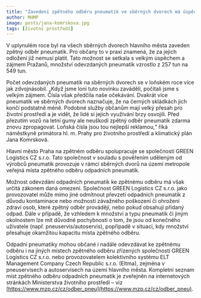 ```yaml
---
title: "Zavedení zpětného odběru pneumatik ve sběrných dvorech má úspěch"
author: MHMP
image: posts/jana-komrskova.jpg
tags: [životní prostředí]
---
```

 
V uplynulém roce byl na všech sběrných dvorech hlavního města zaveden zpětný odběr pneumatik. Pro občany to v praxi znamená, že za jejich odložení již nemusí platit. Tato možnost se setkala s velkým úspěchem a zájmem Pražanů, množství odevzdaných pneumatik vzrostlo z 257 tun na 549 tun.

Počet odevzdaných pneumatik na sběrných dvorech se v loňském roce více jak zdvojnásobil. „Když jsme loni tuto novinku zaváděli, počítali jsme s velkým zájmem. Čísla však předčila naše očekávání. Dvakrát více pneumatik ve sběrných dvorech naznačuje, že na černých skládkách jich končí podstatně méně. Podobné služby občanům mají velký přesah pro životní prostředí a je vidět, že lidé si jejich využívání brzy osvojili. Před přezutím vozů na letní gumy ale neuškodí zpětný odběr pneumatik zdarma znovu zpropagovat. Loňská čísla jsou tou nejlepší reklamou,“ říká náměstkyně primátora hl. m. Prahy pro životního prostředí a klimatický plán Jana Komrsková.

Hlavní město Praha na zpětném odběru spolupracuje se společností GREEN Logistics CZ s.r.o. Tato společnost v souladu s pověřením uděleným od výrobců pneumatik provozuje v rámci sběrných dvorů na území metropole veřejná místa zpětného odběru odpadních pneumatik.

Možnost odevzdání odpadních pneumatik ke zpětnému odběru má však určitá zákonem daná omezení. Společnost GREEN Logistics CZ s.r.o. jako provozovatel může mimo jiné odmítnout převzetí odpadních pneumatik z důvodu kontaminace nebo možnosti závažného poškození či ohrožení zdraví osob, které zpětný odběr provádějí, nebo pokud obsahují přidaný odpad. Dále v případě, že vzhledem k množství a typu pneumatik či jiným okolnostem lze mít důvodné pochybnosti o tom, že jsou od konečného uživatele (např. pneuservis/autoservis), popřípadě v situaci, kdy množství přesahuje okamžitou kapacitu místa zpětného odběru.

Odpadní pneumatiky mohou občané i nadále odevzdávat ke zpětnému odběru i na jiných místech zpětného odběru zřízených společností GREEN Logistics CZ s.r.o. nebo provozovatelem kolektivního systému ELT Management Company Czech Republic s.r.o. (Eltma), zejména v pneuservisech a autoservisech na území hlavního města. Kompletní seznam míst zpětného odběru odpadních pneumatik je zveřejněn na internetových stránkách Ministerstva životního prostředí – viz [https://www.mzp.cz/cz/odber_pneu](https://www.mzp.cz/cz/odber_pneu).
